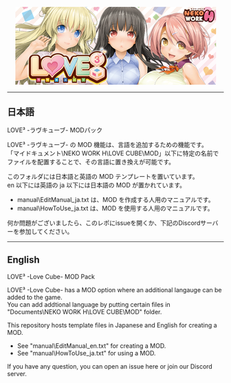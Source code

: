 <p align="center">
  <img src="https://raw.githubusercontent.com/amanitan/lovecube-translation/master/manual/img/banner.png">
</p>

---
## 日本語

LOVE³ -ラヴキューブ- MODパック

LOVE³ -ラヴキューブ- の MOD 機能は、言語を追加するための機能です。  
「マイドキュメント\NEKO WORK H\LOVE CUBE\MOD」以下に特定の名前でファイルを配置することで、その言語に置き換えが可能です。

このフォルダには日本語と英語の MOD テンプレートを置いています。  
en 以下には英語の ja 以下には日本語の MOD が置かれています。

* manual\EditManual_ja.txt は、MOD を作成する人用のマニュアルです。
* manual\HowToUse_ja.txt は、MOD を使用する人用のマニュアルです。

何か問題がございましたら、このレポにissueを開くか、下記のDiscordサーバーを参加してください。

---

## English

LOVE³ -Love Cube- MOD Pack

LOVE³ -Love Cube- has a MOD option where an additional langauge can be added to the game.  
You can add addtional language by putting certain files in "Documents\NEKO WORK H\LOVE CUBE\MOD" folder.

This repository hosts template files in Japanese and English for creating a MOD.

* See "manual\EditManual_en.txt" for creating a MOD.
* See "manual\HowToUse_ja.txt" for using a MOD.

If you have any question, you can open an issue here or join our Discord server.